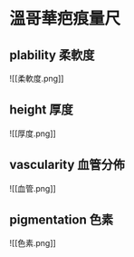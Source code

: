 # 溫哥華疤痕量尺
## plability 柔軟度
![[柔軟度.png]]
## height 厚度
![[厚度.png]]
## vascularity 血管分佈
![[血管.png]]
## pigmentation 色素
![[色素.png]]